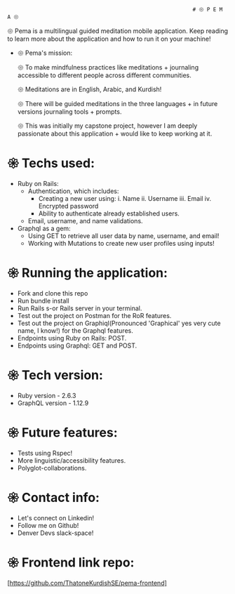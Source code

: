                                                                # 𑁍 P E M A 𑁍

𑁍 Pema is a multilingual guided meditation mobile application. Keep reading to learn more about the application and how to run it on your machine!

* 𑁍 Pema's mission:

   𑁍 To make mindfulness practices like meditations + journaling accessible to different
    people across different communities.

   𑁍 Meditations are in English, Arabic, and Kurdish!

   𑁍 There will be guided meditations in the three languages + in future versions journaling tools + prompts.

   𑁍 This was initially my capstone project, however I am deeply passionate about this application + would like to keep working at it.

# 𑁍 Techs used:

- Ruby on Rails:
    - Authentication, which includes:
        - Creating a new user using:
            i. Name
            ii. Username
            iii. Email
            iv. Encrypted password
        - Ability to  authenticate already established users.
    - Email, username, and name validations.
- Graphql as a gem:
    - Using GET to retrieve all user data by name, username, and email!
    - Working with Mutations to create new user profiles using inputs!


# 𑁍 Running the application:

- Fork and clone this repo
- Run bundle install
- Run Rails s-or Rails server in your terminal.
- Test out the project on Postman for the RoR features.
- Test out the project on Graphiql(Pronounced 'Graphical' yes very cute name, I know!) for the Graphql features.
- Endpoints using Ruby on Rails: POST.
- Endpoints using Graphql: GET and POST.


# 𑁍 Tech version:
 
 - Ruby version - 2.6.3
 - GraphQL version - 1.12.9 

# 𑁍 Future features: 
 
 - Tests using Rspec!
 - More linguistic/accessibility features.
 - Polyglot-collaborations.

# 𑁍 Contact info:
 
 - Let's connect on Linkedin!
 - Follow me on Github!
 - Denver Devs slack-space!
 

# 𑁍 Frontend link repo:
[https://github.com/ThatoneKurdishSE/pema-frontend]
